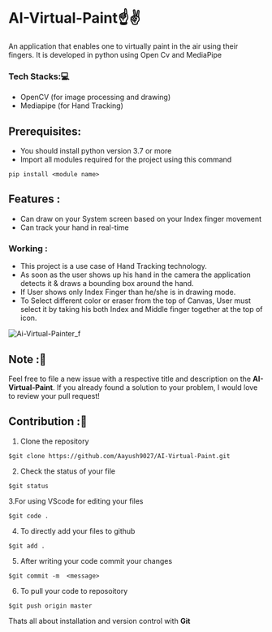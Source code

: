 # AI-Virtual-Paint☝✌
An application that enables one to virtually paint in the air using their fingers. It is developed in python using Open Cv and MediaPipe

### Tech Stacks:💻
- OpenCV (for image processing and drawing)
- Mediapipe (for Hand Tracking)

## Prerequisites:
- You should install python version 3.7 or more
- Import all modules required for the project using this command
```
pip install <module name>
```

## Features :
* Can draw on your System screen based on your Index finger movement
* Can track your hand in real-time

### Working :
* This project is a use case of Hand Tracking technology. 
* As soon as the user shows up his hand in the camera the application detects it & draws a bounding box around the hand.
* If User shows only Index Finger than he/she is in drawing mode.
* To Select different color or eraser from the top of Canvas, User must select it by taking his both Index and Middle finger together at the top of icon.
 
 ![Ai-Virtual-Painter_f](https://ibb.co/RDyN8CM)


## Note :📝 
Feel free to file a new issue with a respective title and description on the **AI-Virtual-Paint**. If you already found a solution to your problem, I would love to review your pull request! 

## Contribution :📲
1. Clone the repository 
```
$git clone https://github.com/Aayush9027/AI-Virtual-Paint.git
```
2. Check the status of your file 
```
$git status
```

3.For using VScode for editing your files 
```
$git code .
```
4. To directly add your files to github
```
$git add .
```
5. After writing your code commit your changes 
```
$git commit -m  <message>
```
6. To pull your code to reposoitory
```
$git push origin master
```
Thats all about installation and version control with **Git**

